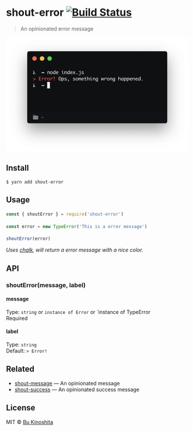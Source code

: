 # shout-error [![Build Status](https://travis-ci.org/bukinoshita/shout-error.svg?branch=master)](https://travis-ci.org/bukinoshita/shout-error)

> An opinionated error message

<img src="demo.png" width="500" />

## Install

```
$ yarn add shout-error
```

## Usage

```js
const { shoutError } = require('shout-error')

const error = new TypeError('This is a error message')

shoutError(error)
```

_Uses [chalk](https://github.com/chalk/chalk), will return a error message with a nice color._

## API

### shoutError(message, label)

#### message

Type: `string` or `instance of Error` or `instance of TypeError<br>
Required

#### label

Type: `string`<br>
Default: `> Error!`

## Related

- [shout-message](https://github.com/bukinoshita/shout-message) — An opinionated message
- [shout-success](https://github.com/bukinoshita/shout-success) — An opinionated success message

## License

MIT © [Bu Kinoshita](https://bukinoshita.io)
